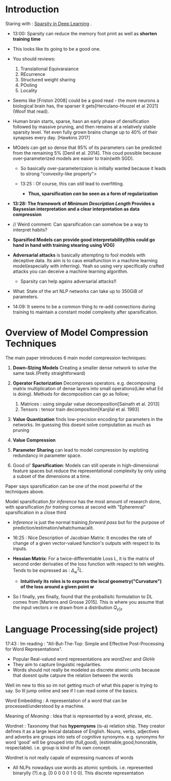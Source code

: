 # Introduction

Staring with : [Sparsity in Deep Learning](https://arxiv.org/pdf/2102.00554) .

* 13:00: Sparsity can reduce the memory foot print as well as **shorten 
training time**
* This looks like its going to be a good one.
* You should reviews:

    1. Translational Equivaraiance
    2. REcurrence
    3. Structured weight sharing
    4. POoling
    5. Locality 
* Seems like [Friston 2008] could be a good read - the more neurons a 
biological brain has, the sparser it gets[Herculano-Houzel et al 2021] (Woof that read).
* Human brain starts, sparse, hasn an early phase of densification followed
by massive pruning, and then remains at a relatively stable sparsity level.
Yet even fully grown brains change up to 40% of their synapses every day.
[Hawkins 2017]
* MOdels can get so dense that 95% of its parameters can be predicted from the
remaining 5% [Denil et al. 2014]. This coud possible because over-parameterized
models are easier to train(with SGD). 
    
    * So basically over-parameterizaion is initially wanted because it leads
    to strong "convexity-like property">
    * 13:25 : Of course, this can *still* lead to overfitting. 

        * **Thus, sparsification *can* be seen as a form of regularization**
* **13:28: The framework of *Minimum Description Length* Provides a Baysesian
interpretation and a clear interpretation as data compression**
* // Weird comment: Can sparsification can somehow be a way to interpret 
habits?
* **Sparsified Models can provide good interpretability(this could go hand
in hand with training stearing using VOG)**
* **Adversarial attacks** is basically attempting to fool models with 
deceptive data. Its aim is to caus emalfunction in a machine learning 
model(especially with inferring). Yeah so using very specifically crafted
attacks you can deceive a machine learning algorithm.
    
    * Sparsity can help agains adversarial attacks!!
* What: State of the art NLP networks can take up to 350GiB of parameters.
* 14:09: It seems to be a common thing to re-add connections during training
to maintain a constant model complexity after sparsification.


# Overview of Model Compression Techniques

The main paper introduces 6 main model compression techniques:

1. **Down-SIzing Models** Creating a smaller dense network to solve the same
   task.(Pretty straightforward)
2. **Operator Factorization** Decomproses operators. e.g. decomposing matrix 
multiplication of dense layers into small operations(Like what Ed is doing).
Methods for decomposition can go as follow;

    1. Matrices : using singular value decomposition[Sainath et al. 2013]
    2. Tensors : tensor train decomposition[Kanjilal et al. 1993]
3. **Value Quantization** finds low-precision encoding for parameters in the
   networks. Im guessing this doesnt solve computation as much as pruning
4. **Value Compression** 
5. **Parameter Sharing** can lead to model compression by exploting redundancy
   in parameter space. 
6. Good ol' **Sparsification**: Models can still operate in high-dimensional
   feature spaces but reduce the representational complexity by only using
   a subset of the dimensions at a time.

Paper says sparsification can be one of the most powerful of the techniques
above.

Model sparsification *for inference* has the most amount of research done, 
with sparsification *for training* comes at second with "Epheremral" 
sparsification in a close third

* *Inference* is just the normal training *forward pass* but for the purpose
of prediction/estimation/whatchumacalit.
* 16:25 : Nice Description of Jacobian Matrix: It encodes the rate of change
of a given vector-valued function's outputs with respect to its inputs.
* **Hessian Matrix**: For a twice-differentiable Loss L, it is the matrix of
  second order derivaties of the loss function with respect to teh weights.
  Tends to be expressed as : $\Delta^2_{w}L$.

  * **Intuitively its roles is to express the local geometry("Curvature") of
  the loss around a given point $w$**
* So I finally, yes finally, found that the probailisitc formulation to 
DL comes from [Martens and Grosse 2015]. This is where you assume that the 
input vectors $x$ re drawn from a distribution $Q_{y|x}$

# Language Processing(side project)

17:43 : Im reading : "All-But-The-Top: Simple and Effective Post-Processing for Word
Representations".

* Popular Real-valued word representations are *word2vec* and *GloVe*
* They aim to capture linguistic regularities. 
* Words should not really be modeled as discrete atomic units because that
  doesnt quite catpure the relation between the words

Well im new to this so im not getting much of what this paper is trying to
say. So Ill jump online and see if I can read some of the basics.

Word Embedding
:   A representation of a word that can be processed/understood by a machine.

Meaning of *Meaning*
:   Idea that is represented by a word, phrase, etc.

Wordnet
:   Taxonomy that has **hypernysms** (is-a) relation ship. They creator 
defines it as a large lexical database of English. Nouns, verbs, adjectives 
and adverbs are groups into sets of cognitive synonyms. e.g. synonyms for 
word 'good' will be grouped into (full,good), (estimable,good,honorable,
respectable). i.e. group is kind of its own concept.

Wordnet is not really capale of expressing nuances of words


* All NLPs nowadays use words as atomic symbols. i.e. represented binarylly
(?).e.g. [0 0 0 0 0 1 0 0]. This discrete representation 
